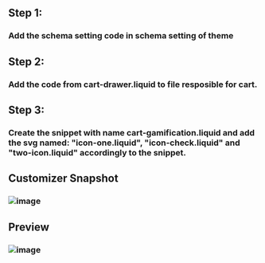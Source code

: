 ## Step 1:
### Add the schema setting code in schema setting of theme
### 

## Step 2:
### Add the code from cart-drawer.liquid to file resposible for cart.

## Step 3:
### Create the snippet with name cart-gamification.liquid and add the svg named: "icon-one.liquid", "icon-check.liquid" and "two-icon.liquid" accordingly to the snippet.

## Customizer Snapshot
### ![image](https://github.com/nishant-k-marmeto/my-componenet-progress/assets/144011719/ed2802ec-3b89-4e7b-84ca-2c4deb91206a)
## Preview
### ![image](https://github.com/nishant-k-marmeto/my-componenet-progress/assets/144011719/8a7e21b7-ed39-47dd-ac7f-fd85ad055b07)
